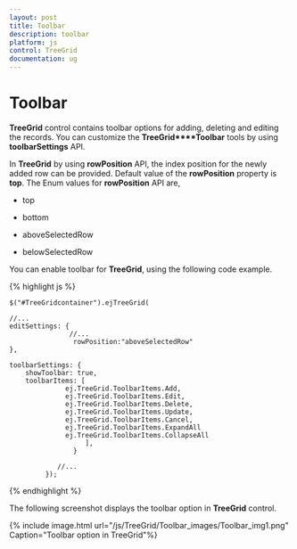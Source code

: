 ```yaml
---
layout: post
title: Toolbar
description: toolbar
platform: js
control: TreeGrid
documentation: ug
---
```


# Toolbar

**TreeGrid** control contains toolbar options for adding, deleting and editing the records. You can customize the **TreeGrid****Toolbar** tools by using **toolbarSettings** API. 

In **TreeGrid** by using **rowPosition** API, the index position for the newly added row can be provided. Default value of the **rowPosition** property is **top**. The Enum values for **rowPosition** API are,

* top

* bottom

* aboveSelectedRow

* belowSelectedRow

You can enable toolbar for **TreeGrid**, using the following code example.

{% highlight js %}

    $("#TreeGridcontainer").ejTreeGrid(

    //...
    editSettings: {
                   //...
                    rowPosition:"aboveSelectedRow"
    },  

    toolbarSettings: {
        showToolbar: true,
        toolbarItems: [
                  ej.TreeGrid.ToolbarItems.Add,                                                      
                  ej.TreeGrid.ToolbarItems.Edit,
                  ej.TreeGrid.ToolbarItems.Delete, 
                  ej.TreeGrid.ToolbarItems.Update,             
                  ej.TreeGrid.ToolbarItems.Cancel,   
                  ej.TreeGrid.ToolbarItems.ExpandAll                               
                  ej.TreeGrid.ToolbarItems.CollapseAll
                       ],
                    }

                //...
             });


{% endhighlight %}



The following screenshot displays the toolbar option in **TreeGrid** control.

{% include image.html url="/js/TreeGrid/Toolbar_images/Toolbar_img1.png" Caption="Toolbar option in TreeGrid"%}


